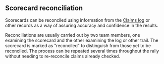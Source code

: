 ## Scorecard reconciliation

Scorecards can be reconciled using information from the [Claims log](help:claimslog) or other records as a way of assuring accuracy and confidence in the results.

Reconciliations are usually carried out by two team members, one examining the scorecard and the other examining the log or other trail. The scorecard is marked as "reconciled" to distinguish from those yet to be reconciled. The process can be repeated several times throughout the rally without needing to re-reconcile claims already checked.